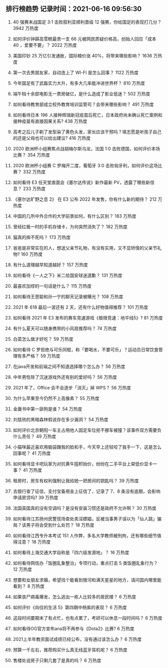 
## 排行榜趋势 记录时间：2021-06-16 09:56:30
  
  1. 40 强赛末战国足 3:1 击败叙利亚顺利晋级 12 强赛，你给国足的表现打几分？ 3942 万热度
    
  2. 如何评价钟薛高雪糕最贵一支 66 元被网民质疑价格高，创始人回应「成本 40 ，爱要不要」？ 2022 万热度
    
  3. 美国印钞 25 万亿引发通胀，国际粮价涨 40%，将带来哪些影响？ 1636 万热度
    
  4. 第一次去男朋友家，自动连上了 WI-FI 是怎么回事？ 1122 万热度
    
  5. 今年国足有了武磊实力大升，有多大几率能冲进世界杯？ 810 万热度
    
  6. 端午档十余部电影无一票房破亿，是什么造成了影业低迷？ 502 万热度
    
  7. 如何看待教育部成立校外教育培训监管司？会带来哪些影响？ 491 万热度
    
  8. 如何看待日本 196 人接种辉瑞新冠疫苗后死亡，日本政府尚未确认死亡案例和接种疫苗有直接因果关系? 438 万热度
    
  9. 高考之后儿子剃了发型染了黄色头发，家长应该干预吗？填志愿是听孩子自己的还是父母也可以给出建议? 416 万热度
    
  10. 2020 欧洲杯小组赛焦点战胡梅尔斯乌龙，法国 1:0 击败德国，如何评价本场比赛？ 354 万热度
    
  11. 2020 欧洲杯小组赛 C 罗梅开二度，葡萄牙 3:0 击败匈牙利，如何评价这场比赛？ 332 万热度
    
  12. 如何看待 E3 任天堂直面会《塞尔达传说》新作最新 PV，透露了哪些新信息？ 233 万热度
    
  13. 《塞尔达旷野之息 2》 在 E3 公布 2022 年发售，你有什么新的期待？ 212 万热度
    
  14. 中国的几所中外合作的大学前景如何，有什么区别？ 183 万热度
    
  15. 曾经红极一时的手机存储卡，为何突然消失了？ 182 万热度
    
  16. 猫真的摔不死吗？ 173 万热度
    
  17. 爸爸是非常实在的人，想送父亲节礼物，有没有实用，又不显矫情的父亲节礼物? 160 万热度
    
  18. 有什么道理越早知道越好？ 157 万热度
    
  19. 如何看待《一人之下》米二给国安球迷道歉？ 131 万热度
    
  20. 最喜欢加缪的一句话是什么？ 115 万热度
    
  21. 如何看待王思聪和孙一宁的聊天记录被曝光？ 108 万热度
    
  22. 2021 年 618 最后一波还有 2 天，还有什么好物值得推荐？ 101 万热度
    
  23. 如何看待 2021 年 E3 发布的赛车竞速游戏《极限竞速：地平线5》? 81 万热度
    
  24. 有什么夏天可以随身携带的小风扇推荐吗？ 74 万热度
    
  25. 白菜怎么做才好吃？ 59 万热度
    
  26. 如何看待 C 罗拒绝与可乐同框，称「要喝水，不要可乐」？运动员日常饮食管理有多严格？ 59 万热度
    
  27. 在java开发和前端之间不知道选择哪个怎么办？ 56 万热度
    
  28. 中年男性除了沉迷游戏外还有别的爱好吗？ 56 万热度
    
  29. 2021 年了，Office 会不会逐步「消灭」掉 WPS？ 56 万热度
    
  30. 为什么苹果至今仍然不上高像素？ 55 万热度
    
  31. 金庸书中第一舔狗是谁？ 54 万热度
    
  32. 刘慈欣的黑暗森林假说存在多少漏洞？ 54 万热度
    
  33. 如何评价北京朝阳一车主占用他人固定车位拒不挪车被撞？该事件双方需要负什么责任？ 49 万热度
    
  34. 小猫咪最近喜欢用脑袋蹭我的脸和手，今天早上还轻咬了我手一下，这是怎么回事呢？ 41 万热度
    
  35. 如何看待显卡吧玩家为对抗黄牛囤积抬价，纷纷在二手平台上架低价显卡一事？ 41 万热度
    
  36. 租房时，房东有权利强制让我给她一把房间的钥匙吗？ 39 万热度
    
  37. 去银行查了征信，支付宝备用金上征信了，记录了 7、8 条没有逾期，会影响申请房贷吗? 39 万热度
    
  38. 法国英国真的没有空调吗？是没有安装习惯还是政府不允许啊？ 30 万热度
    
  39. 如何看待江苏扬州民警现场查处卖淫嫖娼，反被当事男子误以为「仙人跳」骗局？该男子将会受到什么处罚？ 18 万热度
    
  40. 如何看待江西专升本考试 151 人作弊，多名大学教师被刑拘，还有哪些细节值得注意？ 18 万热度
    
  41. 如何看待上海交通大学自称是「四六级发源地」？ 16 万热度
    
  42. 如何看待网信办「饭圈乱象整治」专项行动，重点打击 5 类饭圈乱象行为？ 12 万热度
    
  43. 想要和女朋友求婚，希望找个能看到银河和满天星星的地方，请问国内哪里能看到？ 8 万热度
    
  44. 如果丧尸病毒爆发，怎么逃出一栋人比较多的居民楼？ 6 万热度
    
  45. 如何评价《向往的生活 5》第四期中杨紫的表现？ 6 万热度
    
  46. 这段时间要期末了有点忙，也有点累了，考研可以休息一段时间吗？ 6 万热度
    
  47. 如何看待OG官方宣布ana将不再参与《Dota2》比赛? 6 万热度
    
  48. 2021上半年教资面试成绩已经公布，没有通过该怎么办？ 6 万热度
    
  49. 预算一千左右，推荐购买什么真无线蓝牙耳机呢？ 6 万热度
    
  50. 售楼处说房子只剩几套了是真的吗？ 6 万热度
    